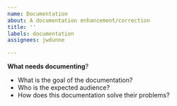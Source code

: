 ```yaml
---
name: Documentation
about: A documentation enhancement/correction
title: ''
labels: documentation
assignees: jwdunne

---
```


**What needs documenting**?

* What is the goal of the documentation?
* Who is the expected audience?
* How does this documentation solve their problems?
